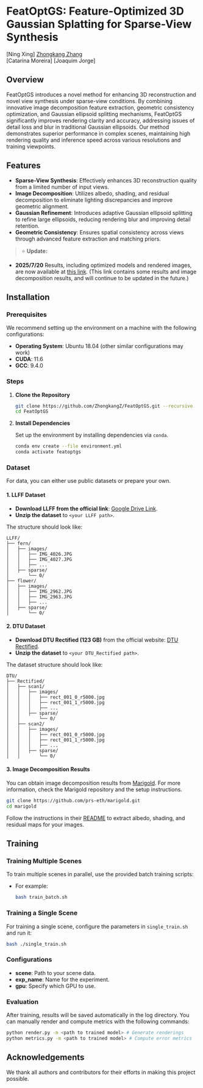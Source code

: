 # FeatOptGS: Feature-Optimized 3D Gaussian Splatting for Sparse-View Synthesis

[Ning Xing]
[Zhongkang Zhang](https://orcid.org/my-orcid?orcid=0009-0004-0933-3853)  
[Catarina Moreira] 
[Joaquim Jorge]

## Overview

FeatOptGS introduces a novel method for enhancing 3D reconstruction and novel view synthesis under sparse-view conditions. By combining innovative image decomposition feature extraction, geometric consistency optimization, and Gaussian ellipsoid splitting mechanisms, FeatOptGS significantly improves rendering clarity and accuracy, addressing issues of detail loss and blur in traditional Gaussian ellipsoids. Our method demonstrates superior performance in complex scenes, maintaining high rendering quality and inference speed across various resolutions and training viewpoints.

## Features

- **Sparse-View Synthesis**: Effectively enhances 3D reconstruction quality from a limited number of input views.
- **Image Decomposition**: Utilizes albedo, shading, and residual decomposition to eliminate lighting discrepancies and improve geometric alignment.
- **Gaussian Refinement**: Introduces adaptive Gaussian ellipsoid splitting to refine large ellipsoids, reducing rendering blur and improving detail retention.
- **Geometric Consistency**: Ensures spatial consistency across views through advanced feature extraction and matching priors.

> ⭐️ **Update:**
- **2025/7/20** Results, including optimized models and rendered images, are now available at [this link](https://pan.baidu.com/s/1poWYaOQ-K1NSb7ojkuU7LQ?pwd=aamt). (This link contains some results and image decomposition results, and will continue to be updated in the future.)



## Installation

### Prerequisites

We recommend setting up the environment on a machine with the following configurations:

- **Operating System**: Ubuntu 18.04 (other similar configurations may work)
- **CUDA**: 11.6
- **GCC**: 9.4.0

### Steps

1. **Clone the Repository**

   ```bash
   git clone https://github.com/ZhongkangZ/FeatOptGS.git --recursive
   cd FeatOptGS


2. **Install Dependencies**

   Set up the environment by installing dependencies via `conda`.

   ```bash
   conda env create --file environment.yml
   conda activate featoptgs

### Dataset

For data, you can either use public datasets or prepare your own.

#### 1. **LLFF Dataset**

* **Download LLFF from the official link**: [Google Drive Link](https://drive.google.com/drive/folders/128yBriW1IG_3NJ5Rp7APSTZsJqdJdfc1).
* **Unzip the dataset** to `<your LLFF path>`.

The structure should look like:

```
LLFF/
├── fern/
│   ├── images/
│   │   ├── IMG_4026.JPG
│   │   ├── IMG_4027.JPG
│   │   ├── ...
│   ├── sparse/
│       └── 0/
├── flower/
│   ├── images/
│   │   ├── IMG_2962.JPG
│   │   ├── IMG_2963.JPG
│   │   ├── ...
│   ├── sparse/
│       └── 0/
```

#### 2. **DTU Dataset**

* **Download DTU Rectified (123 GB)** from the official website: [DTU Rectified](https://roboimagedata.compute.dtu.dk/?page_id=36/).
* **Unzip the dataset** to `<your DTU_Rectified path>`.

The dataset structure should look like:

```
DTU/
├── Rectified/
│   ├── scan1/
│   │   ├── images/
│   │   │   ├── rect_001_0_r5000.jpg
│   │   │   ├── rect_001_1_r5000.jpg
│   │   │   ├── ...
│   │   ├── sparse/
│   │       └── 0/
│   ├── scan2/
│   │   ├── images/
│   │   │   ├── rect_001_0_r5000.jpg
│   │   │   ├── rect_001_1_r5000.jpg
│   │   │   ├── ...
│   │   ├── sparse/
│   │       └── 0/
```

#### 3. **Image Decomposition Results**

You can obtain image decomposition results from [Marigold](https://github.com/prs-eth/marigold). For more information, check the Marigold repository and the setup instructions.

```bash
git clone https://github.com/prs-eth/marigold.git
cd marigold
```

Follow the instructions in their [README](https://github.com/prs-eth/marigold) to extract albedo, shading, and residual maps for your images.

## Training

### Training Multiple Scenes

To train multiple scenes in parallel, use the provided batch training scripts:

* For example:

  ```bash
  bash train_batch.sh
  ```

### Training a Single Scene

For training a single scene, configure the parameters in `single_train.sh` and run it:

```bash
bash ./single_train.sh
```

### Configurations

* **scene**: Path to your scene data.
* **exp\_name**: Name for the experiment.
* **gpu**: Specify which GPU to use.

### Evaluation

After training, results will be saved automatically in the log directory. You can manually render and compute metrics with the following commands:

```bash
python render.py -m <path to trained model> # Generate renderings
python metrics.py -m <path to trained model> # Compute error metrics
```

## Acknowledgements

We thank all authors and contributors for their efforts in making this project possible.
